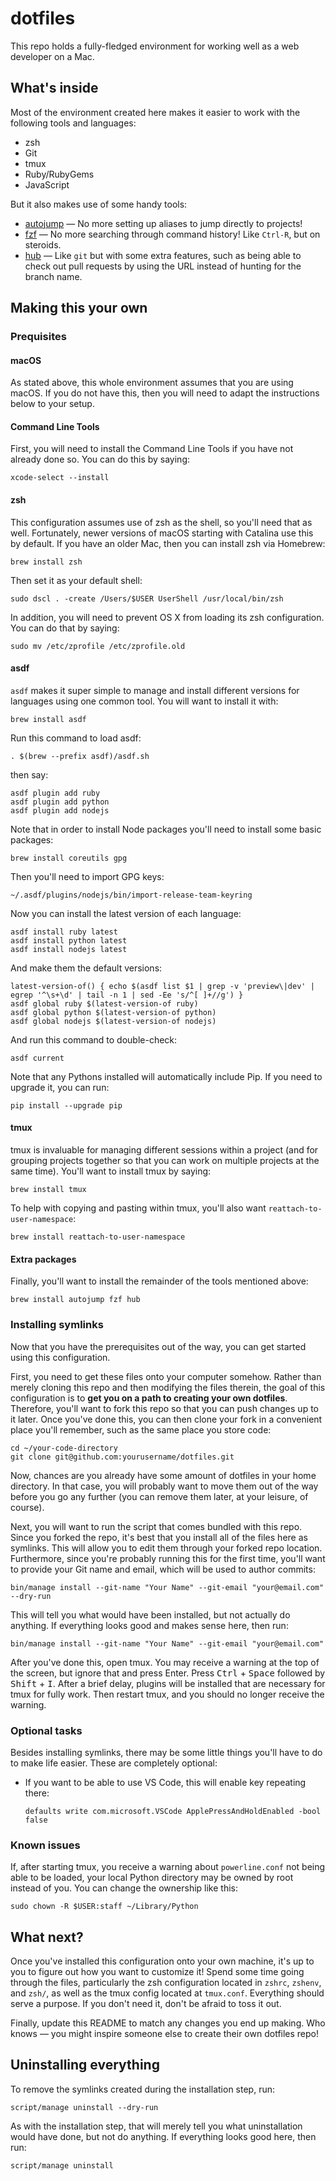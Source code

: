 # dotfiles

This repo holds a fully-fledged environment for working well as a web developer
on a Mac.

## What's inside

Most of the environment created here makes it easier to work with the following
tools and languages:

* zsh
* Git
* tmux
* Ruby/RubyGems
* JavaScript

But it also makes use of some handy tools:

* [autojump] — No more setting up aliases to jump directly to projects!
* [fzf] — No more searching through command history! Like `Ctrl-R`, but on
  steroids.
* [hub] — Like `git` but with some extra features, such as being able to check
  out pull requests by using the URL instead of hunting for the branch name.

[autojump]: https://github.com/wting/autojump
[fzf]: https://github.com/junegunn/fzf
[hub]: https://github.com/github/hub

## Making this your own

### Prequisites

#### macOS

As stated above, this whole environment assumes that you are using macOS. If you
do not have this, then you will need to adapt the instructions below to your
setup.

#### Command Line Tools

First, you will need to install the Command Line Tools if you have not already
done so. You can do this by saying:

    xcode-select --install

#### zsh

This configuration assumes use of zsh as the shell, so you'll need that as well.
Fortunately, newer versions of macOS starting with Catalina use this by default.
If you have an older Mac, then you can install zsh via Homebrew:

    brew install zsh

Then set it as your default shell:

    sudo dscl . -create /Users/$USER UserShell /usr/local/bin/zsh

In addition, you will need to prevent OS X from loading its zsh configuration.
You can do that by saying:

    sudo mv /etc/zprofile /etc/zprofile.old

#### asdf

`asdf` makes it super simple to manage and install different versions for
languages using one common tool. You will want to install it with:

    brew install asdf

Run this command to load asdf:

    . $(brew --prefix asdf)/asdf.sh

then say:

    asdf plugin add ruby
    asdf plugin add python
    asdf plugin add nodejs

Note that in order to install Node packages you'll need to install some basic
packages:

    brew install coreutils gpg

Then you'll need to import GPG keys:

    ~/.asdf/plugins/nodejs/bin/import-release-team-keyring

Now you can install the latest version of each language:

    asdf install ruby latest
    asdf install python latest
    asdf install nodejs latest

And make them the default versions:

    latest-version-of() { echo $(asdf list $1 | grep -v 'preview\|dev' | egrep '^\s+\d' | tail -n 1 | sed -Ee 's/^[ ]+//g') }
    asdf global ruby $(latest-version-of ruby)
    asdf global python $(latest-version-of python)
    asdf global nodejs $(latest-version-of nodejs)

And run this command to double-check:

    asdf current

Note that any Pythons installed will automatically include Pip. If you need to
upgrade it, you can run:

    pip install --upgrade pip

#### tmux

tmux is invaluable for managing different sessions within a project (and for
grouping projects together so that you can work on multiple projects at the same
time). You'll want to install tmux by saying:

    brew install tmux

To help with copying and pasting within tmux, you'll also want
`reattach-to-user-namespace`:

    brew install reattach-to-user-namespace

#### Extra packages

Finally, you'll want to install the remainder of the tools mentioned above:

    brew install autojump fzf hub

### Installing symlinks

Now that you have the prerequisites out of the way, you can get started using
this configuration.

First, you need to get these files onto your computer somehow. Rather than
merely cloning this repo and then modifying the files therein, the goal of this
configuration is to **get you on a path to creating your own dotfiles**.
Therefore, you'll want to fork this repo so that you can push changes up to
it later. Once you've done this, you can then clone your fork in a convenient
place you'll remember, such as the same place you store code:

    cd ~/your-code-directory
    git clone git@github.com:yourusername/dotfiles.git

Now, chances are you already have some amount of dotfiles in your home
directory. In that case, you will probably want to move them out of the way
before you go any further (you can remove them later, at your leisure, of
course).

Next, you will want to run the script that comes bundled with this repo. Since
you forked the repo, it's best that you install all of the files here as
symlinks. This will allow you to edit them through your forked repo location.
Furthermore, since you're probably running this for the first time, you'll want
to provide your Git name and email, which will be used to author commits:

    bin/manage install --git-name "Your Name" --git-email "your@email.com" --dry-run

This will tell you what would have been installed, but not actually do anything.
If everything looks good and makes sense here, then run:

    bin/manage install --git-name "Your Name" --git-email "your@email.com"

After you've done this, open tmux. You may receive a warning at the top of the
screen, but ignore that and press Enter. Press <kbd>Ctrl</kbd> +
<kbd>Space</kbd> followed by <kbd>Shift</kbd> + <kbd>I</kbd>. After a brief
delay, plugins will be installed that are necessary for tmux for fully work.
Then restart tmux, and you should no longer receive the warning.

### Optional tasks

Besides installing symlinks, there may be some little things you'll have to do
to make life easier. These are completely optional:

* If you want to be able to use VS Code, this will enable key repeating there:
  ```
  defaults write com.microsoft.VSCode ApplePressAndHoldEnabled -bool false
  ```

### Known issues

If, after starting tmux, you receive a warning about `powerline.conf` not being
able to be loaded, your local Python directory may be owned by root instead of
you. You can change the ownership like this:

    sudo chown -R $USER:staff ~/Library/Python

## What next?

Once you've installed this configuration onto your own machine, it's up to you
to figure out how you want to customize it! Spend some time going through the
files, particularly the zsh configuration located in `zshrc`, `zshenv`, and
`zsh/`, as well as the tmux config located at `tmux.conf`. Everything should
serve a purpose. If you don't need it, don't be afraid to toss it out.

Finally, update this README to match any changes you end up making. Who knows —
you might inspire someone else to create their own dotfiles repo!

## Uninstalling everything

To remove the symlinks created during the installation step, run:

    script/manage uninstall --dry-run

As with the installation step, that will merely tell you what uninstallation
would have done, but not do anything. If everything looks good here, then run:

    script/manage uninstall
